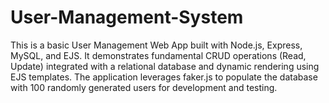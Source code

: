 # User-Management-System
This is a basic User Management Web App built with Node.js, Express, MySQL, and EJS. It demonstrates fundamental CRUD operations (Read, Update) integrated with a relational database and dynamic rendering using EJS templates. The application leverages faker.js to populate the database with 100 randomly generated users for development and testing.
